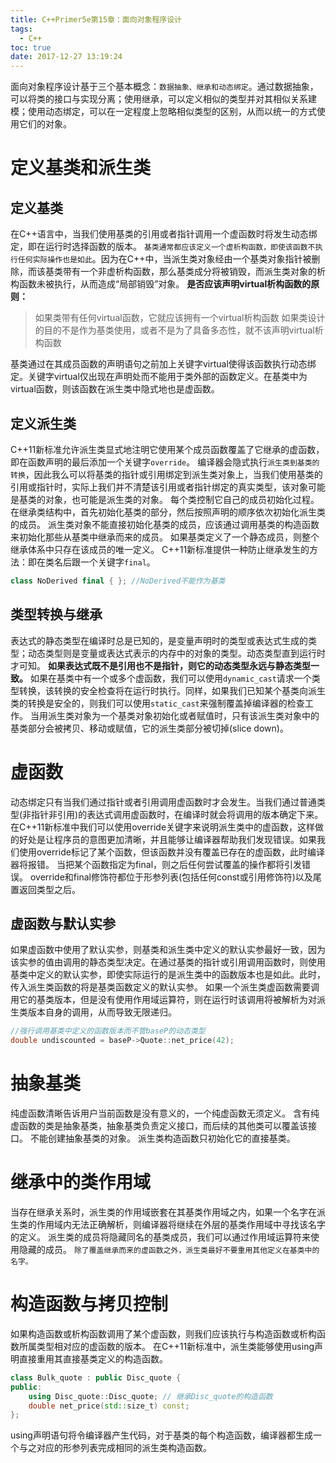 ```yaml
---
title: C++Primer5e第15章：面向对象程序设计
tags:
  - C++
toc: true
date: 2017-12-27 13:19:24
---
```

面向对象程序设计基于三个基本概念：`数据抽象、继承和动态绑定`。通过数据抽象，可以将类的接口与实现分离；使用继承，可以定义相似的类型并对其相似关系建模；使用动态绑定，可以在一定程度上忽略相似类型的区别，从而以统一的方式使用它们的对象。

# 定义基类和派生类
## 定义基类
在C++语言中，当我们使用基类的引用或者指针调用一个虚函数时将发生动态绑定，即在运行时选择函数的版本。
`基类通常都应该定义一个虚析构函数，即使该函数不执行任何实际操作也是如此`。因为在C++中，当派生类对象经由一个基类对象指针被删除，而该基类带有一个非虚析构函数，那么基类成分将被销毁，而派生类对象的析构函数未被执行，从而造成“局部销毁”对象。
<strong>是否应该声明virtual析构函数的原则：</strong>
>如果类带有任何virtual函数，它就应该拥有一个virtual析构函数
如果类设计的目的不是作为基类使用，或者不是为了具备多态性，就不该声明virtual析构函数

基类通过在其成员函数的声明语句之前加上关键字virtual使得该函数执行动态绑定。关键字virtual仅出现在声明处而不能用于类外部的函数定义。在基类中为virtual函数，则该函数在派生类中隐式地也是虚函数。
<!--more-->
## 定义派生类
C++11新标准允许派生类显式地注明它使用某个成员函数覆盖了它继承的虚函数，即在函数声明的最后添加一个关键字`override`。
编译器会隐式执行`派生类到基类的转换`，因此我么可以将基类的指针或引用绑定到派生类对象上，当我们使用基类的引用或指针时，实际上我们并不清楚该引用或者指针绑定的真实类型，该对象可能是基类的对象，也可能是派生类的对象。
每个类控制它自己的成员初始化过程。在继承类结构中，首先初始化基类的部分，然后按照声明的顺序依次初始化派生类的成员。
派生类对象不能直接初始化基类的成员，应该通过调用基类的构造函数来初始化那些从基类中继承而来的成员。
如果基类定义了一个静态成员，则整个继承体系中只存在该成员的唯一定义。
C++11新标准提供一种防止继承发生的方法：即在类名后跟一个关键字`final`。
``` cpp
class NoDerived final { }; //NoDerived不能作为基类
```

## 类型转换与继承
表达式的静态类型在编译时总是已知的，是变量声明时的类型或表达式生成的类型；动态类型则是变量或表达式表示的内存中的对象的类型。动态类型直到运行时才可知。
<strong>如果表达式既不是引用也不是指针，则它的动态类型永远与静态类型一致。</strong>
如果在基类中有一个或多个虚函数，我们可以使用`dynamic_cast`请求一个类型转换，该转换的安全检查将在运行时执行。同样，如果我们已知某个基类向派生类的转换是安全的，则我们可以使用`static_cast`来强制覆盖掉编译器的检查工作。
当用派生类对象为一个基类对象初始化或者赋值时，只有该派生类对象中的基类部分会被拷贝、移动或赋值，它的派生类部分被切掉(slice down)。

# 虚函数
动态绑定只有当我们通过指针或者引用调用虚函数时才会发生。当我们通过普通类型(非指针非引用)的表达式调用虚函数时，在编译时就会将调用的版本确定下来。
在C++11新标准中我们可以使用override关键字来说明派生类中的虚函数，这样做的好处是让程序员的意图更加清晰，并且能够让编译器帮助我们发现错误。如果我们使用override标记了某个函数，但该函数并没有覆盖已存在的虚函数，此时编译器将报错。
当把某个函数指定为final，则之后任何尝试覆盖的操作都将引发错误。
override和final修饰符都位于形参列表(包括任何const或引用修饰符)以及尾置返回类型之后。
## 虚函数与默认实参
如果虚函数中使用了默认实参，则基类和派生类中定义的默认实参最好一致，因为该实参的值由调用的静态类型决定。在通过基类的指针或引用调用函数时，则使用基类中定义的默认实参，即使实际运行的是派生类中的函数版本也是如此。此时，传入派生类函数的将是基类函数定义的默认实参。
如果一个派生类虚函数需要调用它的基类版本，但是没有使用作用域运算符，则在运行时该调用将被解析为对派生类版本自身的调用，从而导致无限递归。
``` cpp
//强行调用基类中定义的函数版本而不管baseP的动态类型
double undiscounted = baseP->Quote::net_price(42);
```

# 抽象基类
纯虚函数清晰告诉用户当前函数是没有意义的，一个纯虚函数无须定义。
含有纯虚函数的类是抽象基类，抽象基类负责定义接口，而后续的其他类可以覆盖该接口。
不能创建抽象基类的对象。
派生类构造函数只初始化它的直接基类。

# 继承中的类作用域
当存在继承关系时，派生类的作用域嵌套在其基类作用域之内，如果一个名字在派生类的作用域内无法正确解析，则编译器将继续在外层的基类作用域中寻找该名字的定义。
派生类的成员将隐藏同名的基类成员，我们可以通过作用域运算符来使用隐藏的成员。
`除了覆盖继承而来的虚函数之外，派生类最好不要重用其他定义在基类中的名字。`

# 构造函数与拷贝控制
如果构造函数或析构函数调用了某个虚函数，则我们应该执行与构造函数或析构函数所属类型相对应的虚函数的版本。
在C++11新标准中，派生类能够使用using声明直接重用其直接基类定义的构造函数。
``` cpp
class Bulk_quote : public Disc_quote {
public:
    using Disc_quote::Disc_quote; // 继承Disc_quote的构造函数
    double net_price(std::size_t) const;
};
```
using声明语句将令编译器产生代码，对于基类的每个构造函数，编译器都生成一个与之对应的形参列表完成相同的派生类构造函数。
